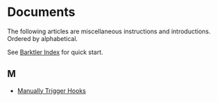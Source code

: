 # Documents

The following articles are miscellaneous instructions and introductions. Ordered by alphabetical.

See [Barktler Index](./index.md) for quick start.

## M

-   [Manually Trigger Hooks](./documents/manually-trigger-hooks.md)
